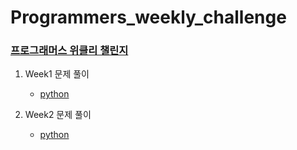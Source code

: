 # Programmers_weekly_challenge

### [프로그래머스 위클리 챌린지](https://programmers.co.kr/learn/challenges)

1. Week1 문제 풀이

    - [python](https://github.com/merry-hyelyn/Programmers_weekly_challenge/blob/main/Week/answer.py)

2. Week2 문제 풀이
    - [python](https://github.com/merry-hyelyn/Programmers_weekly_challenge/tree/main/Week2)
